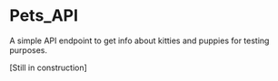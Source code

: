 # Pets_API

A simple API endpoint to get info about kitties and puppies for testing purposes.

[Still in construction]

